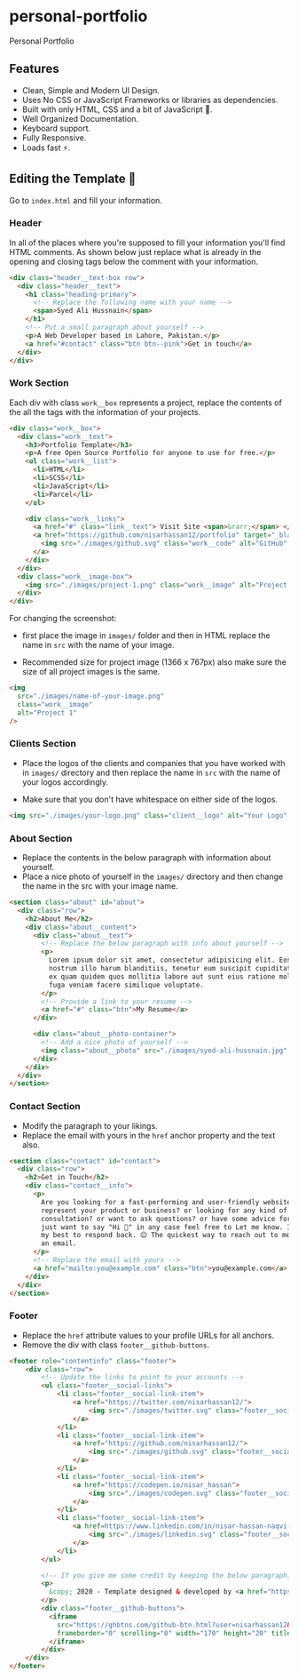 # personal-portfolio

Personal Portfolio

## Features

- Clean, Simple and Modern UI Design.
- Uses No CSS or JavaScript Frameworks or libraries as dependencies.
- Built with only HTML, CSS and a bit of JavaScript 🔨.
- Well Organized Documentation.
- Keyboard support.
- Fully Responsive.
- Loads fast ⚡.

## Editing the Template 🔨

Go to `index.html` and fill your information.

### Header

In all of the places where you're supposed to fill your information you'll find HTML comments. As shown below just replace what is already in the opening and closing tags below the comment with your information.

```html
<div class="header__text-box row">
  <div class="header__text">
    <h1 class="heading-primary">
      <!-- Replace the following name with your name -->
      <span>Syed Ali Hussnain</span>
    </h1>
    <!-- Put a small paragraph about yourself -->
    <p>A Web Developer based in Lahore, Pakistan.</p>
    <a href="#contact" class="btn btn--pink">Get in touch</a>
  </div>
</div>
```

### Work Section

Each div with class `work__box` represents a project, replace the contents of the all the tags with the information of your projects.

```html
<div class="work__box">
  <div class="work__text">
    <h3>Portfolio Template</h3>
    <p>A free Open Source Portfolio for anyone to use for free.</p>
    <ul class="work__list">
      <li>HTML</li>
      <li>SCSS</li>
      <li>JavaScript</li>
      <li>Parcel</li>
    </ul>

    <div class="work__links">
      <a href="#" class="link__text"> Visit Site <span>&rarr;</span> </a>
      <a href="https://github.com/nisarhassan12/portfolio" target="_blank">
        <img src="./images/github.svg" class="work__code" alt="GitHub" />
      </a>
    </div>
  </div>
  <div class="work__image-box">
    <img src="./images/project-1.png" class="work__image" alt="Project 1" />
  </div>
</div>
```

For changing the screenshot:

- first place the image in `images/` folder and then in HTML replace the name in `src` with the name of your image.

- Recommended size for project image (1366 x 767px) also make sure the size of all project images is the same.

```html
<img
  src="./images/name-of-your-image.png"
  class="work__image"
  alt="Project 1"
/>
```

### Clients Section

- Place the logos of the clients and companies that you have worked with in `images/` directory and then replace the name in `src` with the name of your logos accordingly.

- Make sure that you don't have whitespace on either side of the logos.

```html
<img src="./images/your-logo.png" class="client__logo" alt="Your Logo" />
```

### About Section

- Replace the contents in the below paragraph with information about yourself.
- Place a nice photo of yourself in the `images/` directory and then change the name in the src with your image name.

```html
<section class="about" id="about">
  <div class="row">
    <h2>About Me</h2>
    <div class="about__content">
      <div class="about__text">
        <!-- Replace the below paragraph with info about yourself -->
        <p>
          Lorem ipsum dolor sit amet, consectetur adipisicing elit. Eos id
          nostrum illo harum blanditiis, tenetur eum suscipit cupiditate in vel,
          ex quam quidem quos mollitia labore aut sunt eius ratione molestiae
          fuga veniam facere similique voluptate.
        </p>
        <!-- Provide a link to your resume -->
        <a href="#" class="btn">My Resume</a>
      </div>

      <div class="about__photo-container">
        <!-- Add a nice photo of yourself -->
        <img class="about__photo" src="./images/syed-ali-hussnain.jpg" alt="" />
      </div>
    </div>
  </div>
</section>
```

### Contact Section

- Modify the paragraph to your likings.
- Replace the email with yours in the `href` anchor property and the text also.

```html
<section class="contact" id="contact">
  <div class="row">
    <h2>Get in Touch</h2>
    <div class="contact__info">
      <p>
        Are you looking for a fast-performing and user-friendly website to
        represent your product or business? or looking for any kind of
        consultation? or want to ask questions? or have some advice for me or
        just want to say "Hi 👋" in any case feel free to Let me know. I will do
        my best to respond back. 😊 The quickest way to reach out to me is via
        an email.
      </p>
      <!-- Replace the email with yours -->
      <a href="mailto:you@example.com" class="btn">you@example.com</a>
    </div>
  </div>
</section>
```

### Footer

- Replace the `href` attribute values to your profile URLs for all anchors.
- Remove the div with class `footer__github-buttons`.

```html
<footer role="contentinfo" class="footer">
    <div class="row">
        <!-- Update the links to point to your accounts -->
        <ul class="footer__social-links">
            <li class="footer__social-link-item">
                <a href="https://twitter.com/nisarhassan12/">
                    <img src="./images/twitter.svg" class="footer__social-image" alt="Twitter">
                </a>
            </li>
            <li class="footer__social-link-item">
                <a href="https://github.com/nisarhassan12/">
                    <img src="./images/github.svg" class="footer__social-image" alt="Github">
                </a>
            </li>
            <li class="footer__social-link-item">
                <a href="https://codepen.io/nisar_hassan">
                    <img src="./images/codepen.svg" class="footer__social-image" alt="Codepen">
                </a>
            </li>
            <li class="footer__social-link-item">
                <a href=https://www.linkedin.com/in/nisar-hassan-naqvi-413466199/">
                    <img src="./images/linkedin.svg" class="footer__social-image" alt="Linkedin">
                </a>
            </li>
        </ul>

        <!-- If you give me some credit by keeping the below paragraph, will be huge for me 😊 Thanks. -->
        <p>
          &copy; 2020 - Template designed & developed by <a href="https://nisar.dev">Nisar</a>.
        </p>
        <div class="footer__github-buttons">
          <iframe
            src="https://ghbtns.com/github-btn.html?user=nisarhassan12&repo=portfolio-template&type=watch&count=true"
            frameborder="0" scrolling="0" width="170" height="20" title="Watch Portfolio Template on GitHub">
          </iframe>
        </div>
    </div>
</footer>
```
